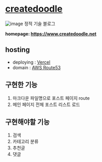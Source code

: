 

# [createdoodle](https://www.createdoodle.net)
![image](https://user-images.githubusercontent.com/57383657/158934184-f52b9284-e57a-4788-9e00-71a2cf2f8d5b.png)
정적 기술 블로그

**homepage: https://www.createdoodle.net**


## hosting
- deploying : [Vercel](https://vercel.com/)
- domain : [AWS Route53](https://aws.amazon.com/ko/route53/)


## 구현한 기능
1. 마크다운 파일명으로 포스트 페이지 route
2. 메인 페이지 전체 포스트 리스트 로드


## 구현해야할 기능
1. 검색
2. 카테고리 분류
3. 추천글
4. 댓글
